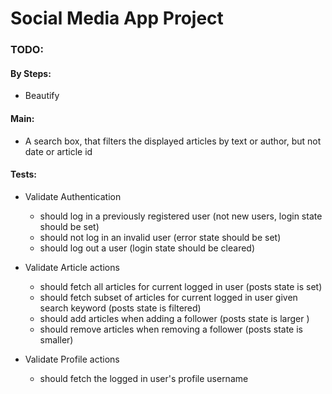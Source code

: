 # Social Media App Project

### TODO:

#### By Steps:
- Beautify

#### Main:
- A search box, that filters the displayed articles by text or author, but not date or article id

#### Tests:
- Validate Authentication
    - should log in a previously registered user (not new users, login state should be set)
    - should not log in an invalid user (error state should be set)
    - should log out a user (login state should be cleared)

- Validate Article actions
    - should fetch all articles for current logged in user (posts state is set)
    - should fetch subset of articles for current logged in user given search keyword (posts state is filtered)
    - should add articles when adding a follower (posts state is larger )
    - should remove articles when removing a follower (posts state is smaller)

- Validate Profile actions
    - should fetch the logged in user's profile username




